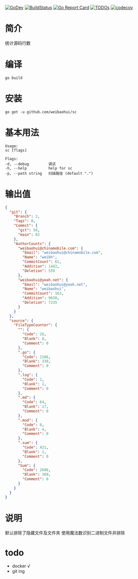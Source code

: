 [![GoDev](https://img.shields.io/static/v1?label=godev&message=reference&color=00add8)](https://pkg.go.dev/github.com/weibaohui/sc)
[![BuildStatus](https://github.com/weibaohui/sc/workflows/tests/badge.svg)](https://github.com/weibaohui/sc/actions?workflow=tests)
[![Go Report Card](https://goreportcard.com/badge/github.com/weibaohui/sc)](https://goreportcard.com/report/github.com/weibaohui/sc)
[![TODOs](https://badgen.net/https/api.tickgit.com/badgen/github.com/weibaohui/sc)](https://www.tickgit.com/browse?repo=github.com/weibaohui/sc)
[![codecov](https://codecov.io/gh/weibaohui/sc/branch/master/graph/badge.svg)](https://codecov.io/gh/weibaohui/sc)

# 简介

统计源码行数

# 编译

```
go build 
```

# 安装

```
go get -u github.com/weibaohui/sc
```

# 基本用法

```
Usage:
sc [flags]

Flags:
-d, --debug         调试
-h, --help          help for sc
-p, --path string   扫描路径 (default ".")
```

# 输出值

```json
{
  "git": {
    "Branch": 2,
    "Tags": 0,
    "Commit": {
      "git": 56,
      "main": 62
    },
    "AuthorCounts": {
      "weibaohui@chinamobile.com": {
        "Email": "weibaohui@chinamobile.com",
        "Name": "weibh",
        "CommitCount": 61,
        "Addition": 1442,
        "Deletion": 559
      },
      "weibaohui@yeah.net": {
        "Email": "weibaohui@yeah.net",
        "Name": "weibaohui",
        "CommitCount": 163,
        "Addition": 9638,
        "Deletion": 7235
      }
    }
  },
  "source": {
    "FileTypeCounter": {
      "": {
        "Code": 26,
        "Blank": 8,
        "Comment": 0
      },
      ".go": {
        "Code": 2166,
        "Blank": 338,
        "Comment": 0
      },
      ".log": {
        "Code": 1,
        "Blank": 1,
        "Comment": 0
      },
      ".md": {
        "Code": 64,
        "Blank": 17,
        "Comment": 0
      },
      ".mod": {
        "Code": 8,
        "Blank": 4,
        "Comment": 0
      },
      ".sum": {
        "Code": 421,
        "Blank": 1,
        "Comment": 0
      },
      "Sum": {
        "Code": 2686,
        "Blank": 369,
        "Comment": 0
      }
    }
  }
}
```

# 说明

默认排除了隐藏文件及文件夹 使用魔法数识别二进制文件并排除

# todo

- docker √
- git ing
